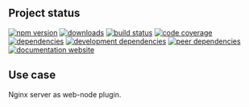<!-- #!/usr/bin/env markdown
-*- coding: utf-8 -*-
region header
Copyright Torben Sickert (info["~at~"]torben.website) 16.12.2012

License
   This library written by Torben Sickert stand under a creative commons
   naming 3.0 unported license.
   See https://creativecommons.org/licenses/by/3.0/deed.de
endregion -->

Project status
--------------

[![npm version](https://badge.fury.io/js/nginxwebnodeplugin.svg)](https://www.npmjs.com/package/nginxwebnodeplugin)
[![downloads](https://img.shields.io/npm/dy/nginxwebnodeplugin.svg)](https://www.npmjs.com/package/nginxwebnodeplugin)
[![build status](https://travis-ci.org/thaibault/nginx-web-node-plugin.svg?branch=master)](https://travis-ci.org/thaibault/nginx-web-node-plugin)
[![code coverage](https://coveralls.io/repos/github/thaibault/nginx-web-node-plugin/badge.svg)](https://coveralls.io/github/thaibault/nginx-web-node-plugin)
[![dependencies](https://img.shields.io/david/thaibault/nginxwebnodeplugin.svg)](https://david-dm.org/thaibault/nginxwebnodeplugin)
[![development dependencies](https://img.shields.io/david/dev/thaibault/nginxwebnodeplugin.svg)](https://david-dm.org/thaibault/nginxwebnodeplugin?type=dev)
[![peer dependencies](https://img.shields.io/david/peer/thaibault/nginxwebnodeplugin.svg)](https://david-dm.org/thaibault/nginxwebnodeplugin?type=peer)
[![documentation website](https://img.shields.io/website-up-down-green-red/https/torben.website/nginx-web-node-plugin.svg?label=documentation-website)](https://torben.website/nginx-web-node-plugin)

Use case
--------

Nginx server as web-node plugin.

<!-- region vim modline
vim: set tabstop=4 shiftwidth=4 expandtab:
vim: foldmethod=marker foldmarker=region,endregion:
endregion -->
